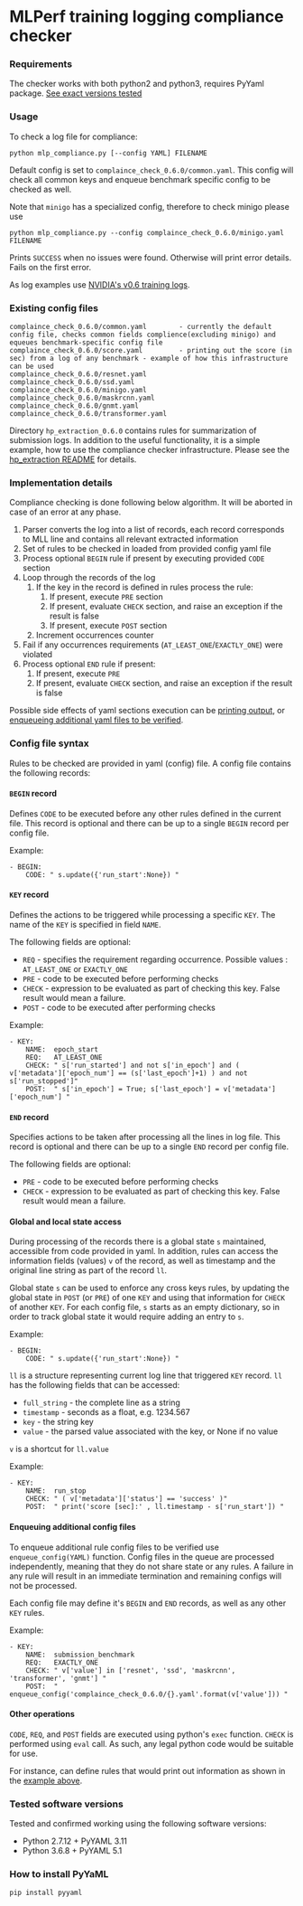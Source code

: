 # MLPerf training logging compliance checker

### Requirements
The checker works with both python2 and python3, requires PyYaml package.
[See exact versions tested](#tested-software-versions)

### Usage

To check a log file for compliance:

    python mlp_compliance.py [--config YAML] FILENAME

Default config is set to `complaince_check_0.6.0/common.yaml`. This config will check all common keys and enqueue benchmark specific config to be checked as well.

Note that `minigo` has a specialized config, therefore to check minigo please use

    python mlp_compliance.py --config complaince_check_0.6.0/minigo.yaml FILENAME 


Prints `SUCCESS` when no issues were found. Otherwise will print error details.
Fails on the first error.

As log examples use [NVIDIA's v0.6 training logs](https://github.com/mlperf/training_results_v0.6/tree/master/NVIDIA/results).

### Existing config files

    complaince_check_0.6.0/common.yaml        - currently the default config file, checks common fields complience(excluding minigo) and equeues benchmark-specific config file
    complaince_check_0.6.0/score.yaml         - printing out the score (in sec) from a log of any benchmark - example of how this infrastructure can be used
    complaince_check_0.6.0/resnet.yaml
    complaince_check_0.6.0/ssd.yaml
    complaince_check_0.6.0/minigo.yaml
    complaince_check_0.6.0/maskrcnn.yaml
    complaince_check_0.6.0/gnmt.yaml
    complaince_check_0.6.0/transformer.yaml


Directory `hp_extraction_0.6.0` contains rules for summarization of submission logs.
In addition to the useful functionality, it is a simple example, how to use the compliance checker infrastructure.
Please see the [hp_extraction README](hp_extraction_0.6.0/README.md) for details.

### Implementation details
Compliance checking is done following below algorithm. It will be aborted in case of an error at any phase.

1. Parser converts the log into a list of records, each record corresponds to MLL 
   line and contains all relevant extracted information
2. Set of rules to be checked in loaded from provided config yaml file
3. Process optional `BEGIN` rule if present by executing provided `CODE` section
4. Loop through the records of the log
   1. If the key in the record is defined in rules process the rule:
      1. If present, execute `PRE` section
      2. If present, evaluate `CHECK` section, and raise an exception if the result is false
      3. If present, execute `POST` section
   2. Increment occurrences counter
5. Fail if any occurrences requirements (`AT_LEAST_ONE`/`EXACTLY_ONE`) were violated
6. Process optional `END` rule if present:
   1. If present, execute `PRE`
   2. If present, evaluate `CHECK` section, and raise an exception if the result is false

Possible side effects of yaml sections execution can be [printing output](#other-operations), or [enqueueing 
additional yaml files to be verified](#enqueuing-additional-config-files).

### Config file syntax
Rules to be checked are provided in yaml (config) file. A config file contains the following records:

#### `BEGIN` record
Defines `CODE` to be executed before any other rules defined in the current file. This record is optional
and there can be up to a single `BEGIN` record per config file. 

Example:

    - BEGIN:
        CODE: " s.update({'run_start':None}) "


#### `KEY` record
Defines the actions to be triggered while processing a specific `KEY`. The name of the `KEY` is specified in field `NAME`.

The following fields are optional:
- `REQ` - specifies the requirement regarding occurrence. Possible values : `AT_LEAST_ONE` or `EXACTLY_ONE`
- `PRE` - code to be executed before performing checks
- `CHECK` - expression to be evaluated as part of checking this key. False result would mean a failure.
- `POST` - code to be executed after performing checks

Example:

    - KEY:
        NAME:  epoch_start
        REQ:   AT_LEAST_ONE
        CHECK: " s['run_started'] and not s['in_epoch'] and ( v['metadata']['epoch_num'] == (s['last_epoch']+1) ) and not s['run_stopped']"
        POST:  " s['in_epoch'] = True; s['last_epoch'] = v['metadata']['epoch_num'] "


#### `END` record
Specifies actions to be taken after processing all the lines in log file. This record is optional and
there can be up to a single `END` record per config file.

The following fields are optional:
- `PRE` - code to be executed before performing checks
- `CHECK` - expression to be evaluated as part of checking this key. False result would mean a failure.

#### Global and local state access

During processing of the records there is a global state `s` maintained, accessible from 
code provided in yaml. In addition, rules can access the information fields (values) `v`
of the record, as well as timestamp and the original line string as part of the record `ll`.

Global state `s` can be used to enforce any cross keys rules, by updating the global state 
in `POST` (or `PRE`) of one `KEY` and using that information for `CHECK` of another `KEY`.
For each config file, `s` starts as an empty dictionary, so in order to track global state 
it would require adding an entry to `s`. 

Example:

    - BEGIN:
        CODE: " s.update({'run_start':None}) "

`ll` is a structure representing current log line that triggered `KEY` record. `ll` has the following fields
that can be accessed:
- `full_string` - the complete line as a string
- `timestamp` - seconds as a float, e.g. 1234.567
- `key` - the string key
- `value` - the parsed value associated with the key, or None if no value

`v` is a shortcut for `ll.value`

Example:

    - KEY:
        NAME:  run_stop
        CHECK: " ( v['metadata']['status'] == 'success' )"
        POST:  " print('score [sec]:' , ll.timestamp - s['run_start']) "



#### Enqueuing additional config files

To enqueue additional rule config files to be verified use `enqueue_config(YAML)` function.
Config files in the queue are processed independently, meaning that they do not share state or any rules.
A failure in any rule will result in an immediate termination and remaining configs will not be processed.

Each config file may define it's `BEGIN` and `END` records, as well as any other `KEY` rules.

Example: 

    - KEY:
        NAME:  submission_benchmark
        REQ:   EXACTLY_ONE
        CHECK: " v['value'] in ['resnet', 'ssd', 'maskrcnn', 'transformer', 'gnmt'] "
        POST:  " enqueue_config('complaince_check_0.6.0/{}.yaml'.format(v['value'])) "


#### Other operations

`CODE`, `REQ`, and `POST` fields are executed using python's `exec` function. `CHECK` is performed
using `eval` call. As such, any legal python code would be suitable for use. 

For instance, can define rules that would print out information as shown in the [example above](#global-and-local-state-access).


### Tested software versions
Tested and confirmed working using the following software versions:
- Python 2.7.12 + PyYAML 3.11
- Python 3.6.8  + PyYAML 5.1

### How to install PyYaML

    pip install pyyaml
